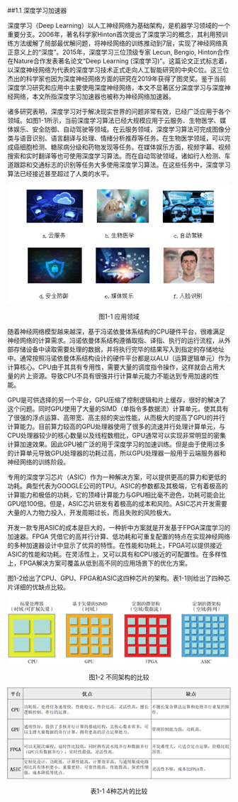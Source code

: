 ##1.1 深度学习加速器

<p class="content">深度学习（Deep Learning）以人工神经网络为基础架构，是机器学习领域的一个重要分支。2006年，著名科学家Hinton首次提出了深度学习的概念，其利用预训练方法缓解了局部最优解问题，将神经网络的训练推动到7层，实现了神经网络真正意义上的“深度”。2015年，深度学习三位顶级专家 Lecun, Bengio, Hinton合作在Nature合作发表著名论文“Deep Learning (深度学习)”。这篇论文正式标志着，以深度神经网络为代表的深度学习技术正式走向人工智能研究的中央C位。这三位杰出的科学家也因为深度神经网络方面的研究在2019年获得了图灵奖。鉴于当前深度学习研究和应用中主要使用深度神经网络，本文不显著区分深度学习与深度神经网络，本文所指深度学习加速器也被称为神经网络加速器。</p>


<p class="content">诸多研究表明，深度学习对于解决现实世界的问题非常有效，已经广泛应用于各个领域。如图1-1所示，当前深度学习算法已经大规模应用于云服务、生物医学、媒体娱乐、安全防御、自动驾驶等领域。在云服务领域，深度学习算法可完成图像分类与语音识别、语言翻译与处理、情绪分析推荐等任务。在生物医学领域，可以完成癌细胞检测、糖尿病分级和药物发现等任务。在媒体娱乐方面，视频字幕、视频搜索和实时翻译等也可使用深度学习算法。而在自动驾驶领域，诸如行人检测、车道跟踪和交通标志的识别等任务大多使用深度学习算法。在这些任务中，深度学习算法已经接近甚至超过了人类的水平。</p>


![avatar](../image/imageOne/01.jpg)

<center><p class="pColor">图1-1 应用领域 </p></center>

<p class="content">随着神经网络模型越来越深，基于冯诺依曼体系结构的CPU硬件平台，很难满足神经网络的计算需求。冯诺依曼体系结构遵循取指、译指、执行的运行流程，从外部存储设备中读取需要处理的数据，并将执行完毕的结果写入到指定的存储地址中。通常按照冯诺依曼体系结构设计的硬件平台都是以ALU（运算逻辑单元）作为计算核心。CPU由于其具有专用性，需要大量的调度指令操作，这样就会占用大量的片上资源。导致CPU不具有很强并行计算单元能力不能达到专用加速的性能。</p>

<p class="content">GPU是可供选择的另一个平台，GPU压缩了控制逻辑和片上缓存，很好的解决了这个问题。同时GPU使用了大量的SIMD（单指令多数据流）计算单元，使其具有了很强的浮点运算、高带宽、高主频的突出性能，从而极大的提高了GPU的并行计算能力。目前算力较高的GPU处理器使用了很多的流速并行处理计算单元，与CPU处理器较少的核心数量以及线程数相比，GPU通常可以实现非常明显的密集计算加速效果。因此GPU被广泛的用于深度学习的加速训练。但是由于使用过多的计算单元导致GPU处理器的功耗过高，所以GPU处理器一般用于云端服务器和神经网络的训练阶段。</p>

<p class="content">专用的深度学习芯片（ASIC）作为一种解决方案，可以提供更高的算力和更低的功耗。典型代表为GOOGLE公司的TPU。ASIC的参数都及其极端，它有着极高的计算能力和极低的功耗，它的顶峰计算能力与GPU相比毫不逊色，功耗可能会比GPU低100倍。但是，ASIC芯片研发有着极高的成本和风险。ASIC芯片开发需要大量的人力物力投入，开发周期过长，而且失败的风险极大。</p>

<p class="content">开发一款专用ASIC的成本是巨大的，一种折中方案就是开发基于FPGA深度学习的加速器。FPGA 凭借它的高并行计算、低功耗和可重复配置的特点在实现神经网络的多种加速器设计中显示了优异的特性。在性能和功耗上，FPGA可以提供接近ASIC的性能和功耗。在灵活性上，又可以具有和CPU接近的可配置性。在多样性上，FPGA解决方案可覆盖从低到高不同的应用场景下的优化方案。</p>

<p class="content">图1-2给出了CPU、GPU、FPGA和ASIC这四种芯片的架构。表1-1则给出了四种芯片详细的优缺点比较。</p>

![avatar](../image/imageOne/02.jpg)

<center><p class="pColor">图1-2 不同架构的比较</p></center>

![avatar](../image/imageOne/04.jpg)

<center><p class="pColor">表1-1 4种芯片的比较</p></center>




